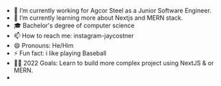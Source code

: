 


- 🏢 I’m currently working for Agcor Steel as a Junior Software Engineer.
- 🏫 I’m currently learning more about Nextjs and MERN stack.
- 🎓 Bachelor's degree of computer science
- 📫 How to reach me: instagram-jaycostner
- 😄 Pronouns: He/Him
- ⚡ Fun fact: i like playing Baseball 
- 🙌🏼 2022 Goals: Learn to build more complex project using NextJS & or MERN.
- 

